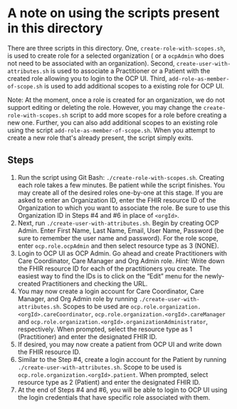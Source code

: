 # A note on using the scripts present in this directory

There are three scripts in this directory. One, `create-role-with-scopes.sh`, is used to create role for a selected organization ( or a `ocpAdmin` who does not need to be associated with an organization). Second, `create-user-with-attributes.sh` is used to associate a Practitioner or a Patient with the created role allowing you to login to the OCP UI. Third, `add-role-as-member-of-scope.sh` is used to add additional scopes to a existing role for OCP UI.

Note: At the moment, once a role is created for an organization, we do not support editing or deleting the role. However, you may change the `create-role-with-scopes.sh` script to add more scopes for a role before creating a new one. Further, you can also add additional scopes to an existing role using the script `add-role-as-member-of-scope.sh`. When you attempt to create a new role that's already present, the script simply exits.

## Steps
1.  Run the script using Git Bash: `./create-role-with-scopes.sh`. Creating each role takes a few minutes.  Be patient while the script finishes. You may create all of the desired roles one-by-one at this stage. If you are asked to enter an Organization ID, enter the FHIR resource ID of the Organization to which you want to associate the role. Be sure to use this Organization ID in Steps #4 and #6 in place of `<orgId>`. 
2.	Next, run `./create-user-with-attributes.sh`. Begin by creating OCP Admin. Enter First Name, Last Name, Email, User Name, Password (be sure to remember the user name and password). For the role scope, enter `ocp.role.ocpAdmin` and then select resource type as 3 (NONE).
3.	Login to OCP UI as OCP Admin. Go ahead and create Practitioners with Care Coordinator, Care Manager and Org Admin role. *Hint:* Write down the FHIR resource ID for each of the practitioners you create. The easiest way to find the IDs is to click on the “Edit” menu for the newly-created Practitioners and checking the URL.
4.	You may now create a login account for Care Coordinator, Care Manager, and Org Admin role by  running `./create-user-with-attributes.sh`. Scopes to be used are `ocp.role.organization.<orgId>.careCoordinator`, `ocp.role.organization.<orgId>.careManager` and `ocp.role.organization.<orgId>.organizationAdministrator`, respectively. When prompted, select the resource type as 1 (Practitioner) and enter the designated FHIR ID.
5.	If desired, you may now create a patient from OCP UI and write down the FHIR resource ID.
6.	Similar to the Step #4, create a login account for the Patient by running `./create-user-with-attributes.sh`. Scope to be used is `ocp.role.organization.<orgId>.patient`. When prompted, select resource type as 2 (Patient) and enter the designated FHIR ID.
7.  At the end of Steps #4 and #6, you will be able to login to OCP UI using the login credentials that have specific role associated with them.
